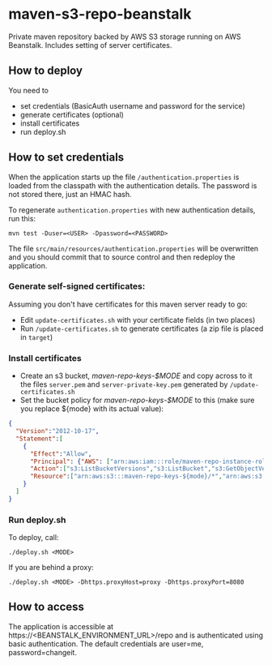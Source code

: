 # maven-s3-repo-beanstalk
Private maven repository backed by AWS S3 storage running on AWS Beanstalk. Includes setting of server certificates.

## How to deploy
You need to 
* set credentials (BasicAuth username and password for the service)
* generate certificates (optional)
* install certificates
* run deploy.sh

## How to set credentials
When the application starts up the file `/authentication.properties` is loaded from the classpath with the authentication details. The password is not stored there, just an HMAC hash. 

To regenerate `authentication.properties` with new authentication details, run this:

    mvn test -Duser=<USER> -Dpassword=<PASSWORD>

The file `src/main/resources/authentication.properties` will be overwritten and you should commit that to source control and then redeploy the application.

### Generate self-signed certificates:
Assuming you don't have certificates for this maven server ready to go:
* Edit `update-certificates.sh` with your certificate fields (in two places)
* Run `/update-certificates.sh` to generate certificates (a zip file is placed in `target`)

### Install certificates
* Create an s3 bucket, *maven-repo-keys-$MODE* and copy across to it the files `server.pem` and `server-private-key.pem` generated by `/update-certificates.sh`
* Set the bucket policy for *maven-repo-keys-$MODE* to this (make sure you replace ${mode} with its actual value):

```json
{
  "Version":"2012-10-17",
  "Statement":[
    {
      "Effect":"Allow",
      "Principal": {"AWS": ["arn:aws:iam:::role/maven-repo-instance-role-${mode}"]},
      "Action":["s3:ListBucketVersions","s3:ListBucket","s3:GetObjectVersion","s3:GetObject"],
      "Resource":["arn:aws:s3:::maven-repo-keys-${mode}/*","arn:aws:s3:::maven-repo-keys-${mode}"],
    }
  ]
}
```
### Run deploy.sh

To deploy, call:

    ./deploy.sh <MODE> 

If you are behind a proxy:

    ./deploy.sh <MODE> -Dhttps.proxyHost=proxy -Dhttps.proxyPort=8080
    
## How to access
The application is accessible at https://<BEANSTALK_ENVIRONMENT_URL>/repo and is 
authenticated using basic authentication. The default credentials are user=me, password=changeit.


 
